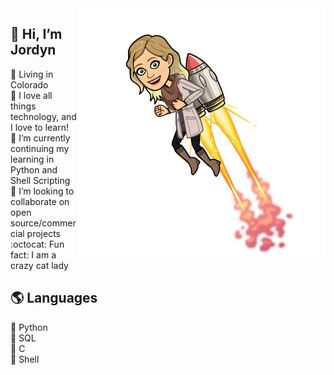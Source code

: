<img src="https://github.com/jordynac/jordynac/blob/main/Bitmoji.png?raw=true" align="right">

## 👋 Hi, I’m Jordyn
:mount_fuji: Living in Colorado <br>
:blue_book: I love all things technology, and I love to learn! <br>
🌱 I’m currently continuing my learning in Python and Shell Scripting <br>
:dancers: I’m looking to collaborate on open source/commercial projects <br>
:octocat: Fun fact: I am a crazy cat lady<br>

## :earth_americas: Languages
:snake: Python <br>
:file_folder: SQL <br>
:ocean: C <br>
:shell: Shell <br>

<!---
jordynac/jordynac is a ✨ special ✨ repository because its `README.md` (this file) appears on your GitHub profile.
You can click the Preview link to take a look at your changes.
--->


